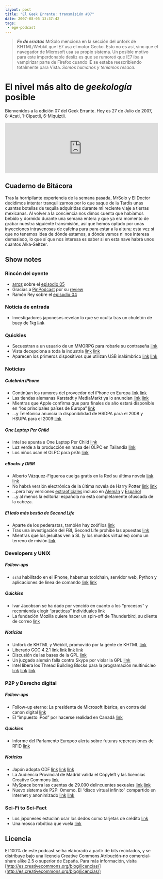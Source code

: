 ```yaml
---
layout: post
title: "El Geek Errante: transmisión #07"
date: 2007-08-05 13:37:42
tags:
 - ege-podcast
---
```


> ***Fe de erratas***
> MrSolo menciona en la sección del unfork de KHTML/Webkit que IE7 usa el motor Gecko. Esto no es así, sino que el navegador de Microsoft usa su propio sistema. Un posible motivo para este imperdonable desliz es que se rumoreó que IE7 iba a vampirizar parte de Firefox cuando IE se estaba reescribiendo totalmente para Vista.
> *Somos humanos y teníamos resaca.*

# El nivel más alto de *geekología* posible
Bienvenidos a la edición 07 del Geek Errante. Hoy es 27 de Julio de 2007, 8-Acatl, 1-Cipactli, 6-Miquiztli.

<iframe width="100%" height="166" scrolling="no" frameborder="no" src="https://w.soundcloud.com/player/?url=https%3A//api.soundcloud.com/tracks/303033387&amp;color=ff5500&amp;auto_play=false&amp;hide_related=false&amp;show_comments=true&amp;show_user=true&amp;show_reposts=false"></iframe>

## Cuaderno de Bitácora
Tras la horripilante experiencia de la semana pasada, MrSolo y El Doctor decidimos intentar tranquilizarnos por lo que saqué de la Tardis unas cuantas botellas de tequila adquiridas durante mi reciente viaje a tierras mexicanas. Al volver a la conciencia nos dimos cuenta que habíamos bebido y dormido durante una semana entera y que ya era momento de grabar nuestra siguiente transmisión, así que hemos optado por unas inyecciones intravenosas de cafeína pura para estar a la altura; esta vez sí que no tenemos idea de dónde estamos, a dónde vamos ni nos interesa demasiado, lo que sí que nos interesa es saber si en esta nave habrá unos cuantos Alka-Seltzer.

## Show notes

### Rincón del oyente
- [arroz](https://twitter.com/arrozconnori) sobre el [episodio 05](http://web.archive.org/web/20071031062600/http://elgeekerrante.com/podcast-ep05/#comments)
- Gracias a [PinPodcast](https://twitter.com/pinpodcast) por su [review](http://web.archive.org/web/20071207205327/http://www.pinpodcast.com/2007/07/24/pin-59/)
- Ramón Rey sobre el [episodio 04](http://web.archive.org/web/20071208131956/http://elgeekerrante.com/el-geek-errante-transmision-04/#comments)

### Noticia de entrada
 - Investigadores japoneses revelan lo que se oculta tras un chuletón de buey de 1kg ~~[link]()~~

### Quickies
- Secuestran a un usuario de un MMORPG para robarle su contraseña [link](https://www.destructoid.com/top-gamer-lured-into-date-kidnapped-and-forced-to-transfer-gunbound-account-35679.phtml)
- Vista decepciona a toda la industria [link](http://web.archive.org/web/20071116020726/http://www.macbidouille.com/news/2007-07-25/#14729) [link](https://techcrunch.com/2007/07/24/vista-disappoints-pc-industry-me/)
- Aparecen los primeros dispositivos que utilizan USB inalámbrico [link](http://web.archive.org/web/20080907095722/http://www.macsimumnews.com/index.php/archive/first_six_wireless_usb_products_arrive) [link](http://web.archive.org/web/20071116020726/http://www.macbidouille.com/news/2007-07-25/#14729)

### Noticias

##### Culebrón iPhone
- Continúan los rumores del proveedor del iPhone en Europa [link](http://www.pocket-lint.com/news/81648-o2-gets-iphone-rumours-again) [link](http://web.archive.org/web/20071121073647/http://www.macbidouille.com/news/2007-07-14/#14688)
- Las tiendas alemanas Karstadt y MediaMarkt ya lo anuncian [link](http://www.reuters.com/article/us-iphone-germany-karstadt-idUSL2388966920070723) [link](https://hipertextual.com/archivo/2007/07/el-iphone-en-mediamarkt-alemania/)
- Mientras que Apple confirma que para finales de año estará disponible en “los principales países de Europa” [link](http://web.archive.org/web/20071119091000/http://www.mackinando.com/apple/iphone-en-europa/)
- …y Telefónica anuncia la disponibilidad de HSDPA para el 2008 y HSUPA para el 2009 [link](https://bandaancha.eu/articulos/telefonica-promete-hsupa-movilidad-2009-4897)

##### One Laptop Per Child
- Intel se apunta a One Laptop Per Child [link](https://www.engadget.com/2005/12/09/intel-chairman-harshes-on-mits-olpc/)
- Luz verde a la producción en masa del OLPC en Tailandia [link](http://arstechnica.com/news.ars/post/20061115-8226.html)
- Los niños usan el OLPC para pr0n [link](https://www.engadget.com/2007/07/20/reuters-shocked-that-olpc-testers-using-xo-for-xxx/)

##### eBooks y DRM
- Alberto Vázquez-Figueroa cuelga gratis en la Red su última novela [link](http://tecnologia.elpais.com/tecnologia/2007/07/18/actualidad/1184747284_850215.html) [link](http://libros.barrapunto.com/libros/07/07/19/0936232.shtml)
- No habrá versión electrónica de la última novela de Harry Potter [link](http://hpana.com/news/19751) [link](http://web.archive.org/web/20071108215602/http://www.associatedcontent.com/article/141397/harry_potter_ebook_officially_nixed.html)
- …pero hay versiones [extraoficiales](http://harrypotter.wikia.com/wiki/Harry_Potter_in_translation) incluso en [Alemán](http://www.proz.com/forum/lighter_side_of_trans_interp/79237-german_potter_fans_to_translate_deathly_hallows_in_48_hours.html) y [Español](http://web.archive.org/web/20071023021742/http://www.harrylatino.com/index.php?subaction=showfull&id=5015) 
- …y al menos la editorial española no está completamente ofuscada de la cabeza.

##### El lado más bestia de Second Life
- Aparte de los pederastas, también hay zoófilos [link](https://techcrunch.com/2007/07/21/bestiality-may-be-knackered-in-second-life/?utm_source=feedburner&utm_medium=feed&utm_campaign=Feed%3A+Techcrunch+%28TechCrunch%29)
- Tras una investigación del FBI, Second Life prohíbe las apuestas [link](https://games.slashdot.org/story/07/07/26/1339232/second-life-shuts-down-gambling)
- Mientras que los jesuítas ven a SL (y los mundos virtuales) como un terreno de misión [link](http://povcrystal.blogspot.com.es/2007/07/jesuits-and-second-life.html)

### Developers y UNIX

##### Follow-ups
- `sshd` habilitado en el iPhone, habemus toolchain, servidor web, Python y aplicaciones de línea de comando [link](https://www.engadget.com/2007/07/23/ssh-on-iphone/) [link](http://gizmodo.com/282139/iphone-can-now-serve-web-pages-run-python-open-source-apps)

##### Quickies
- Ivar Jacobson se ha dado por vencido en cuanto a los “procesos” y recomienda elegir “prácticas” individuales [link](http://www.jot.fm/issues/issue_2007_07/column5/)
- La fundación Mozilla quiere hacer un spin-off de Thunderbird, su cliente de correo [link](https://techcrunch.com/2007/07/26/mozilla-ponders-thunderbird-spin-off/?utm_source=feedburner&utm_medium=feed&utm_campaign=Feed%3A+Techcrunch+%28TechCrunch%29)

##### Noticias
- Unfork de KHTML y Webkit, promovido por la gente de KHTML [link](http://arstechnica.com/information-technology/2007/07/the-unforking-of-kdes-khtml-and-webkit/)
- Liberado GCC 4.2.1 [link](http://gcc.gnu.org/ml/gcc/2007-07/msg00430.html) [link](https://slashdot.org/story/07/07/23/0446204/gcc-421-released) [link](http://barrapunto.com/article.pl?sid=07/07/24/1038254) [link](http://www.softpanorama.org/People/Stallman/history_of_gcc_development.shtml)
- Discusión de las bases de la GPL [link](https://www.gnu.org/licenses/gpl-faq.html)
- Un juzgado alemán falla contra Skype por violar la GPL [link](http://barrapunto.com/article.pl?sid=07/07/25/098225)
- Intel libera los Thread Building Blocks para la programación multinúcleo [link](http://barrapunto.com/article.pl?sid=07/07/25/1124218) [link](https://developers.slashdot.org/story/07/07/25/1324221/intel-releases-threading-library-under-gpl-2) [link](http://web.archive.org/web/20080107034832/http://softwareblogs.intel.com/2006/12/18/threading-building-blocks-solution-looking-for-a-problem/)

### P2P y Derecho digital

##### Follow-ups
- Follow-up eterno: La presidenta de Microsoft Ibérica, en contra del canon digital [link](http://tecnologia.elpais.com/tecnologia/2007/07/24/actualidad/1185265684_850215.html)
- El “impuesto iPod” por hacerse realidad en Canadá [link](https://hipertextual.com/archivo/2007/07/el-impuesto-ipod-por-hacerse-realidad-en-canada/)

##### Quickies
- Informe del Parlamento Europeo alerta sobre futuras repercusiones de RFID [link](http://web.archive.org/web/20071118210132/http://www.kriptopolis.org/informe-europeo-alerta-rfid)

##### Noticias
- Japón adopta ODF [link](http://web.archive.org/web/20071012114810/http://www.zdnetasia.com/news/software/0,39044164,39380446,00.htm) [link](http://www.theregister.co.uk/2007/05/16/norway_endorses_odf/) [link](http://www.govtech.com/policy-management/Government-of-Japan-Embraces-Open-Software.html?topic=117674)
- La Audiencia Provincial de Madrid valida el Copyleft y las licencias Creative Commons [link](http://derecho-internet.org/node/413)
- MySpace borra las cuentas de 29.000 delincuentes sexuales [link](http://www.reuters.com/article/us-myspace-sexoffenders-idUSN2424879820070724) [link](http://www.govtech.com/security/MySpace-Agrees-to-Delete.html)
- Nuevo sistema de P2P: Omemo. El “disco virtual infinito” compartido en Internet y anonimizado [link](https://bandaancha.eu/articulos/omemo-revolucion-p2p-4851) [link](http://web.archive.org/web/20071105072416/http://www.omemo.com/)

### Sci-Fi to Sci-Fact
- Los japoneses estudian usar los dedos como tarjetas de crédito [link](http://pinktentacle.com/2007/07/hitachi-finger-vein-money/)
- Una mosca robótica que vuela [link](http://www.elmundo.es/navegante/2007/07/23/tecnologia/1185189355.html)

## Licencia
El 100% de este podcast se ha elaborado a partir de bits reciclados, y se distribuye bajo una licencia Creative Commons Atribución-no comercial-share alike 2.5 o superior de España. Para más información, visita [http://es.creativecommons.org/blog/licencias/](http://es.creativecommons.org/blog/licencias/)

